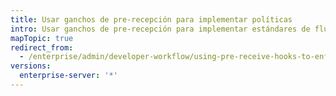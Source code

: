 ```yaml
---
title: Usar ganchos de pre-recepción para implementar políticas
intro: Usar ganchos de pre-recepción para implementar estándares de flujo de trabajo dentro de tu organización. Los ganchos de pre-recepción requieren un código para aprobar un conjunto de verificaciones de calidad predefinido antes de que la extracción sea aceptada en el repositorio.
mapTopic: true
redirect_from:
  - /enterprise/admin/developer-workflow/using-pre-receive-hooks-to-enforce-policy
versions:
  enterprise-server: '*'
---
```


